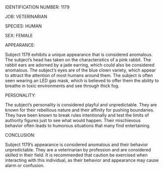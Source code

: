 IDENTIFICATION NUMBER: 1179

JOB: VETERINARIAN

SPECIES: HUMAN

SEX: FEMALE

APPEARANCE:

Subject 1179 exhibits a unique appearance that is considered anomalous. The subject’s head has taken on the characteristics of a pink rabbit. The rabbit ears are adorned by a jade earring, which could also be considered anomalous. The subject’s eyes are of the blue clown variety, which appear to attract the attention of most humans around them. The subject is often seen wearing an LED gas mask, which is believed to offer them the ability to breathe in toxic environments and see through thick fog.

PERSONALITY:

The subject’s personality is considered playful and unpredictable. They are known for their rebellious nature and their affinity for pushing boundaries. They have been known to break rules intentionally and test the limits of authority figures just to see what would happen. Their mischievous behavior often leads to humorous situations that many find entertaining.

CONCLUSION:

Subject 1179’s appearance is considered anomalous and their behavior unpredictable. They are a veterinarian by profession and are considered skilled in their field. It is recommended that caution be exercised when interacting with this individual, as their behavior and appearance may cause alarm or confusion.